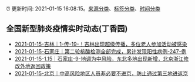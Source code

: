 :alarm_clock: 更新时间: 2021-01-15 16:08:15。[来源分类](../README.md)、[标签分类](../TAGS.md)、[时间分类](../TIMELINE.md)

## 全国新型肺炎疫情实时动态(丁香园)




- [2021-01-15-吉林｜1-传-19-！吉林出现超级传播，多位老人参加活动被感染](http://app.cctv.com/special/cportal/detail/arti/index.html?id=ArtiftZfmumTIvfV2NKrMVl9210115&isfromapp=1) 
- [2021-01-15-石家庄｜第二轮核酸检测全部完成，累计发现阳性病例-247-例](http://app.cctv.com/special/cportal/detail/arti/index.html?id=Artio0qGZdxps9TH7U7k1dXF210115&isfromapp=1) 
- [2021-01-15-1.15｜石家庄-9-地调为中风险，东北多地出现新增，北京浙江修改外地返回政策](http://app.cctv.com/special/cportal/detail/arti/index.html?id=ArtiEIAdFbchdecgBmN5jS8A210115&isfromapp=1) 
- [2021-01-15-北京｜中高风险地区人员非必要不进京，防止通过第三地进返京](http://app.cctv.com/special/cportal/detail/arti/index.html?id=ArtiYmqcYtzFWTNk59YtuSdr210115&isfromapp=1) 